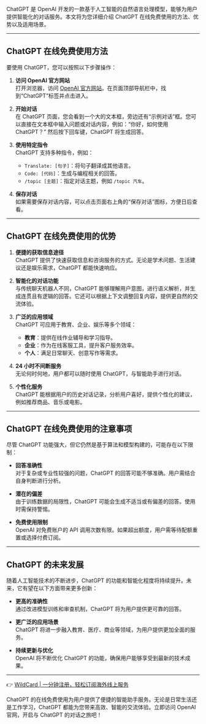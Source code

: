 ChatGPT 是 OpenAI 开发的一款基于人工智能的自然语言处理模型，能够为用户提供智能化的对话服务。本文将为您详细介绍 ChatGPT 在线免费使用的方法、优势以及适用场景。

---

## ChatGPT 在线免费使用方法

要使用 ChatGPT，您可以按照以下步骤操作：

1. **访问 OpenAI 官方网站**  
   打开浏览器，访问 [OpenAI 官方网站](https://www.openai.com/)。在页面顶部导航栏中，找到“ChatGPT”标签并点击进入。

2. **开始对话**  
   在 ChatGPT 页面，您会看到一个大的文本框，旁边还有“示例对话”框。您可以直接在文本框中输入问题或对话内容，例如：“你好，如何使用 ChatGPT？” 然后按下回车键，ChatGPT 将生成回答。

3. **使用特定指令**  
   ChatGPT 支持多种指令，例如：
   - `Translate: [句子]`：将句子翻译成其他语言。
   - `Code: [代码]`：生成与编程相关的回答。
   - `/topic [主题]`：指定对话主题，例如 `/topic 汽车`。

4. **保存对话**  
   如果需要保存对话内容，可以点击页面右上角的“保存对话”图标，方便日后查看。

---

## ChatGPT 在线免费使用的优势

1. **便捷的获取信息途径**  
   ChatGPT 提供了快速获取信息和咨询服务的方式。无论是学术问题、生活建议还是娱乐需求，ChatGPT 都能快速响应。

2. **智能化的对话功能**  
   与传统聊天机器人不同，ChatGPT 能够理解用户意图，进行语义解析，并生成连贯且有逻辑的回答。它还可以根据上下文调整回复内容，提供更自然的交流体验。

3. **广泛的应用领域**  
   ChatGPT 可应用于教育、企业、娱乐等多个领域：
   - **教育**：提供在线作业辅导和学习指导。
   - **企业**：作为在线客服工具，提升客户服务效率。
   - **个人**：满足日常聊天、创意写作等需求。

4. **24 小时不间断服务**  
   无论何时何地，用户都可以随时使用 ChatGPT，与智能助手进行对话。

5. **个性化服务**  
   ChatGPT 能根据用户的历史对话记录，分析用户喜好，提供个性化的建议，例如推荐商品、音乐或电影。

---

## ChatGPT 在线免费使用的注意事项

尽管 ChatGPT 功能强大，但它仍然是基于算法和模型构建的，可能存在以下限制：

- **回答准确性**  
  对于复杂或专业性较强的问题，ChatGPT 的回答可能不够准确。用户需结合自身判断进行分析。

- **潜在的偏差**  
  由于训练数据的局限性，ChatGPT 可能会生成不适当或有偏差的回答。使用时需保持警惕。

- **免费使用限制**  
  OpenAI 对免费账户的 API 调用次数有限。如果超出额度，用户需等待配额重置或选择付费订阅。

---

## ChatGPT 的未来发展

随着人工智能技术的不断进步，ChatGPT 的功能和智能化程度将持续提升。未来，它有望在以下方面带来更多创新：

- **更高的准确性**  
  通过改进模型训练和审查机制，ChatGPT 将为用户提供更可靠的回答。

- **更广泛的应用场景**  
  ChatGPT 将进一步融入教育、医疗、商业等领域，为用户提供更加全面的服务。

- **持续更新与优化**  
  OpenAI 将不断优化 ChatGPT 的功能，确保用户能够享受到最新的技术成果。

---

👉 [WildCard | 一分钟注册，轻松订阅海外线上服务](https://bit.ly/bewildcard)

ChatGPT 的在线免费使用为用户提供了便捷的智能助手服务。无论是日常生活还是工作学习，ChatGPT 都能为您带来高效、智能的交流体验。立即访问 OpenAI 官网，开启与 ChatGPT 的对话之旅吧！